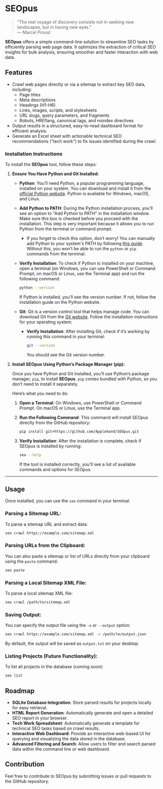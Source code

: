 # SEOpus

> "The real voyage of discovery consists not in seeking new landscapes, but in having new eyes."  
> — Marcel Proust

**SEOpus** offers a simple command-line solution to streamline SEO tasks by efficiently parsing web page data. It optimizes the extraction of critical SEO insights for bulk analysis, ensuring smoother and faster interaction with web data.


## Features

- Crawl web pages directly or via a sitemap to extract key SEO data, including:
  - Page titles
  - Meta descriptions
  - Headings (H1-H6)
  - Links, images, scripts, and stylesheets
  - URL slugs, query parameters, and fragments
  - Robots, HREflang, canonical tags, and noindex directives
- Output results in a structured, easy-to-read dashboard format for efficient analysis.
- Generate an Excel sheet with actionable technical SEO recommendations ("tech work") to fix issues identified during the crawl.


### Installation Instructions

To install the **SEOpus** tool, follow these steps:

1. **Ensure You Have Python and Git Installed:**

   - **Python**: You’ll need Python, a popular programming language, installed on your system. You can download and install it from the [official Python website](https://www.python.org/downloads/). Python is available for Windows, macOS, and Linux.

   - **Add Python to PATH**: During the Python installation process, you’ll see an option to "Add Python to PATH" in the installation window. Make sure this box is checked before you proceed with the installation. This step is very important because it allows you to run Python from the terminal or command prompt.

     - If you forget to check this option, don’t worry! You can manually add Python to your system's PATH by following [this guide](https://realpython.com/add-python-to-path/). Without this, you won’t be able to run the `python` or `pip` commands from the terminal.

   - **Verify Installation**: To check if Python is installed on your machine, open a terminal (on Windows, you can use PowerShell or Command Prompt; on macOS or Linux, use the Terminal app) and run the following command:

       ```bash
       python --version
       ```

       If Python is installed, you’ll see the version number. If not, follow the installation guide on the Python website.

   - **Git**: Git is a version control tool that helps manage code. You can download Git from the [Git website](https://git-scm.com/downloads). Follow the installation instructions for your operating system.

     - **Verify Installation**: After installing Git, check if it’s working by running this command in your terminal:

       ```bash
       git --version
       ```

       You should see the Git version number.

2. **Install SEOpus Using Python’s Package Manager (pip):**

   Once you have Python and Git installed, you’ll use Python’s package manager, `pip`, to install **SEOpus**. `pip` comes bundled with Python, so you don’t need to install it separately. 

   Here’s what you need to do:

   1. **Open a Terminal**: On Windows, use PowerShell or Command Prompt. On macOS or Linux, use the Terminal app.

   2. **Run the Following Command**: This command will install SEOpus directly from the GitHub repository:

      ```bash
      pip install git+https://github.com/Applehand/SEOpus.git
      ```

   3. **Verify Installation**: After the installation is complete, check if SEOpus is installed by running:

      ```bash
      seo --help
      ```

      If the tool is installed correctly, you’ll see a list of available commands and options for SEOpus.

---

## Usage

Once installed, you can use the `seo` command in your terminal.

### Parsing a Sitemap URL:

To parse a sitemap URL and extract data:

```bash
seo crawl https://example.com/sitemap.xml
```

### Parsing URLs from the Clipboard:

You can also paste a sitemap or list of URLs directly from your clipboard using the `paste` command:

```bash
seo paste
```

### Parsing a Local Sitemap XML File:

To parse a local sitemap XML file:

```bash
seo crawl /path/to/sitemap.xml
```

### Saving Output:

You can specify the output file using the `-o` or `--output` option:

```bash
seo crawl https://example.com/sitemap.xml -o /path/to/output.json
```

By default, the output will be saved as `output.txt` on your desktop.

### Listing Projects (Future Functionality):

To list all projects in the database (coming soon):

```bash
seo list
```

## Roadmap

- **SQLite Database Integration**: Store parsed results for projects locally for easy retrieval.
- **HTML Report Generation**: Automatically generate and open a detailed SEO report in your browser.
- **Tech Work Spreadsheet**: Automatically generate a template for technical SEO tasks based on crawl results.
- **Interactive Web Dashboard**: Provide an interactive web-based UI for querying and visualizing the data stored in the database.
- **Advanced Filtering and Search**: Allow users to filter and search parsed data within the command line or web dashboard.

## Contribution

Feel free to contribute to SEOpus by submitting issues or pull requests to the GitHub repository.
